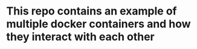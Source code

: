 # This repo contains an example of multiple docker containers and how they interact with each other


